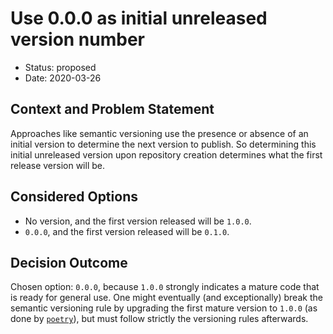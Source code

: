 # Use 0.0.0 as initial unreleased version number

* Status: proposed
* Date: 2020-03-26

## Context and Problem Statement

Approaches like semantic versioning use the presence or absence of an initial version
to determine the next version to publish. So determining this initial unreleased version
upon repository creation determines what the first release version will be.

## Considered Options

* No version, and the first version released will be `1.0.0`.
* `0.0.0`, and the first version released will be `0.1.0`.

## Decision Outcome

Chosen option: `0.0.0`, because `1.0.0` strongly indicates a mature code that is ready
for general use. One might eventually (and exceptionally) break the semantic versioning
rule by upgrading the first mature version to `1.0.0` (as done by
[`poetry`](https://python-poetry.org/history/)), but must follow strictly the
versioning rules afterwards.
